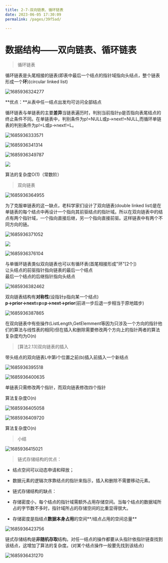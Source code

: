 ```yaml
---
title: 2-7-双向链表、循环链表
date: 2023-06-05 17:30:09
permalink: /pages/39f5ad/

---
```

数据结构——双向链表、循环链表
===============

> 循环链表

循环链表是头尾相接的链表(即表中最后一个结点的指针域指向头结点，整个链表形成一个**环**)(circular linked list)

  

![1685936324277](/assets/1685936324277.png)

**优点：**从表中任一结点出发均可访问全部结点

循环链表与单链表的主要**差异**当链表遍历时，判别当前指针p是否指向表尾结点的终止条件不同。在单链表中，判别条件为p!=NULL或p->next!=NULL,而循环单链表的判别条件为p!=L或p->next!=L。

![1685936333571](/assets/1685936333571.png)

![1685936341314](/assets/1685936341314.png)

![1685936349787](/assets/1685936349787.png)

![](/assets/1685936355723.png)

算法的复杂度O(1)（常数阶）

> 双向链表

![1685936364955](/assets/1685936364955.png)

为了克服单链表的这一缺点，老科学家们设计了双向链表(double linked list)是在单链表的每个结点中再设计一个指向其前驱结点的指针域。所以在双向链表中的结点有两个指针域，一个指向直接后继，另一个指向直接前驱。这样链表中有两个不同方向的链。

![1685936371052](/assets/1685936371052.png)

![](https://i0.hdslb.com/bfs/article/d3dbb3ddb571440fae80da52b3bdfb09a1f689d6.png)

![1685936376104](/assets/1685936376104.png)

与单循环链表类似双向链表也可以有循环表(首尾相接形成"环"\[2个\])  
让头结点的前驱指针指向链表的最后一个结点  
最后一个结点的后继指针指向头结点

![1685936382462](/assets/1685936382462.png)

双向链表结构有**对称性**(设指针p指向某一个结点)  
**p->prior->next=p=p->next->prior**(前进一步后退一步相当于原地踏步)

![1685936387865](/assets/1685936387865.png)

在双向链表中有些操作(ListLength,GetElemment等因为只涉及一个方向的指针他们的算法与线性表的相同)但在插入和删除需要修改两个方向上的指针两者的算法复杂度均为O(n)  

> \[算法2.13\]双向链表的插入

带头结点的双向链表L中第i个位置之前(b)插入前插入一个新结点

![1685936395518](/assets/1685936395518.png)

![1685936400635](/assets/1685936400635.png)

单链表只需修改两个指针，而双向链表修改四个指针

算法复杂度O(n)  

![1685936405058](/assets/1685936405058.png)

![1685936409720](/assets/1685936409720.png)

算法复杂度O(n)

> 小结

![1685936415021](/assets/1685936415021.png)

> 链式存储结构的优点：

*   结点空间可以动态申请和释放；
    
*   数据元素的逻辑次序靠结点的指针来指示，插入和删除不需要移动元素。
    
*   链式存储结构的缺点：
    
*   存储密度小，每个结点的指针域需额外占用存储空间。当每个结点的数据域所占的字节数不多时，指针域所占的存储空间的比重显得很大。
    
*   存储密度是指结点**数据本身占用**的空间**/结点占用的空间总量**
    

![1685936423756](/assets/1685936423756.png)

链式存储结构是**非随机存取**结构。对任一结点的操作都要从头指针依指针链查找到该结点，这增加了算法的复杂度。(对某个结点操作一般要先找到该结点)  

![1685936431270](/assets/1685936431270.png)

  
